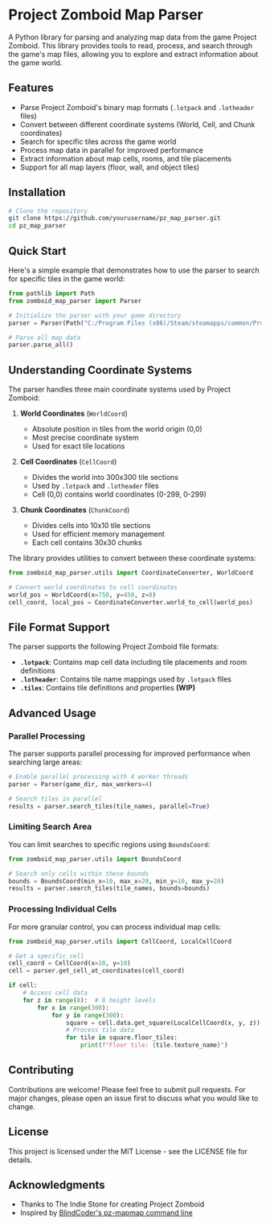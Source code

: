# Project Zomboid Map Parser

A Python library for parsing and analyzing map data from the game Project Zomboid. This library provides tools to read, process, and search through the game's map files, allowing you to explore and extract information about the game world.

## Features

- Parse Project Zomboid's binary map formats (`.lotpack` and `.lotheader` files)
- Convert between different coordinate systems (World, Cell, and Chunk coordinates)
- Search for specific tiles across the game world
- Process map data in parallel for improved performance
- Extract information about map cells, rooms, and tile placements
- Support for all map layers (floor, wall, and object tiles)

## Installation

```bash
# Clone the repository
git clone https://github.com/yourusername/pz_map_parser.git
cd pz_map_parser
```

## Quick Start

Here's a simple example that demonstrates how to use the parser to search for specific tiles in the game world:

```python
from pathlib import Path
from zomboid_map_parser import Parser

# Initialize the parser with your game directory
parser = Parser(Path("C:/Program Files (x86)/Steam/steamapps/common/ProjectZomboid/media"))

# Parse all map data
parser.parse_all()
```

## Understanding Coordinate Systems

The parser handles three main coordinate systems used by Project Zomboid:

1. **World Coordinates** (`WorldCoord`)
   - Absolute position in tiles from the world origin (0,0)
   - Most precise coordinate system
   - Used for exact tile locations

2. **Cell Coordinates** (`CellCoord`)
   - Divides the world into 300x300 tile sections
   - Used by `.lotpack` and `.lotheader` files
   - Cell (0,0) contains world coordinates (0-299, 0-299)

3. **Chunk Coordinates** (`ChunkCoord`)
   - Divides cells into 10x10 tile sections
   - Used for efficient memory management
   - Each cell contains 30x30 chunks

The library provides utilities to convert between these coordinate systems:

```python
from zomboid_map_parser.utils import CoordinateConverter, WorldCoord

# Convert world coordinates to cell coordinates
world_pos = WorldCoord(x=750, y=450, z=0)
cell_coord, local_pos = CoordinateConverter.world_to_cell(world_pos)
```

## File Format Support

The parser supports the following Project Zomboid file formats:

- **`.lotpack`**: Contains map cell data including tile placements and room definitions
- **`.lotheader`**: Contains tile name mappings used by `.lotpack` files
- **`.tiles`**: Contains tile definitions and properties **(WIP)**

## Advanced Usage

### Parallel Processing

The parser supports parallel processing for improved performance when searching large areas:

```python
# Enable parallel processing with 4 worker threads
parser = Parser(game_dir, max_workers=4)

# Search tiles in parallel
results = parser.search_tiles(tile_names, parallel=True)
```

### Limiting Search Area

You can limit searches to specific regions using `BoundsCoord`:

```python
from zomboid_map_parser.utils import BoundsCoord

# Search only cells within these bounds
bounds = BoundsCoord(min_x=10, max_x=20, min_y=10, max_y=20)
results = parser.search_tiles(tile_names, bounds=bounds)
```

### Processing Individual Cells

For more granular control, you can process individual map cells:

```python
from zomboid_map_parser.utils import CellCoord, LocalCellCoord

# Get a specific cell
cell_coord = CellCoord(x=10, y=10)
cell = parser.get_cell_at_coordinates(cell_coord)

if cell:
    # Access cell data
    for z in range(8):  # 8 height levels
        for x in range(300):
            for y in range(300):
                square = cell.data.get_square(LocalCellCoord(x, y, z))
                # Process tile data
                for tile in square.floor_tiles:
                    print(f"Floor tile: {tile.texture_name}")
```

## Contributing

Contributions are welcome! Please feel free to submit pull requests. For major changes, please open an issue first to discuss what you would like to change.

## License

This project is licensed under the MIT License - see the LICENSE file for details.

## Acknowledgments

- Thanks to The Indie Stone for creating Project Zomboid
- Inspired by [BlindCoder's pz-mapmap command line](https://github.com/blind-coder/pz-mapmap)